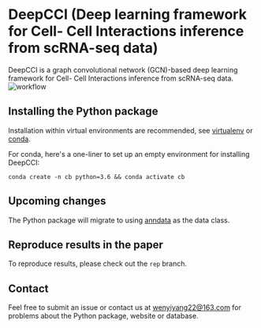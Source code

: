 # DeepCCI (**Deep** learning framework for **C**ell- **C**ell **I**nteractions inference from scRNA-seq data)

DeepCCI is a graph convolutional network (GCN)-based deep learning framework for Cell- Cell Interactions inference from scRNA-seq data.
![workflow](https://user-images.githubusercontent.com/72069543/169000112-e834cf30-082b-4c7f-b722-377c4daffed9.png)

## Installing the Python package

Installation within virtual environments are recommended, see [virtualenv](https://virtualenv.pypa.io/en/latest/) or [conda](https://conda.io/docs/user-guide/tasks/manage-environments.html).

For conda, here's a one-liner to set up an empty environment for installing DeepCCI:

```
conda create -n cb python=3.6 && conda activate cb
```

## Upcoming changes

The Python package will migrate to using [anndata](https://anndata.readthedocs.io/en/latest/index.html) as the data class.

## Reproduce results in the paper

To reproduce results, please check out the `rep` branch.

## Contact

Feel free to submit an issue or contact us at wenyiyang22@163.com for problems about the Python package, website or database.
